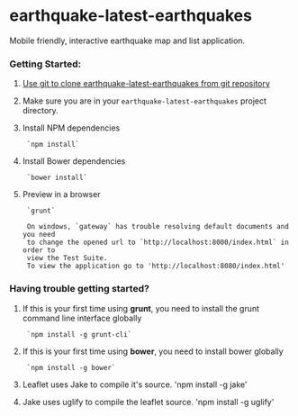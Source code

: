 earthquake-latest-earthquakes
==============

Mobile friendly, interactive earthquake map and list application.

### Getting Started:
1. [Use git to clone earthquake-latest-earthquakes from git repository](readme_git_install.md)

1. Make sure you are in your `earthquake-latest-earthquakes` project directory.

1. Install NPM dependencies

		`npm install`

1. Install Bower dependencies

		`bower install`

1. Preview in a browser

		`grunt`

		On windows, `gateway` has trouble resolving default documents and you need
		to change the opened url to `http://localhost:8000/index.html` in order to
		view the Test Suite.
		To view the application go to 'http://localhost:8080/index.html'

### Having trouble getting started?

1. If this is your first time using **grunt**, you need to install the grunt
command line interface globally

		`npm install -g grunt-cli`

1. If this is your first time using **bower**, you need to install bower globally

		`npm install -g bower`

1. Leaflet uses Jake to compile it's source.
		'npm install -g jake'

1. Jake uses uglify to compile the leaflet source.
		'npm install -g uglify'
